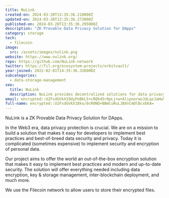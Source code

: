 ```yaml
---
title: NuLink
created-on: 2024-03-20T13:35:36.210000Z
updated-on: 2024-03-20T13:35:36.273000Z
published-on: 2024-03-20T13:35:36.295000Z
description: "ZK Provable Data Privacy Solution for DApps"
category: storage
tech:
  - filecoin
image:
  src: /assets/images/nulink.png
website: https://www.nulink.org/
repo: https://github.com/NuLink-network
twitter: https://fil.org/ecosystem-projects/orbitvault/
year-joined: 2022-02-01T14:35:36.326000Z
subcategories:
  - data-storage-management
seo:
  title: NuLink
  description: NuLink provides decentralized solutions for data privacy and security.
email: encrypted::U2FsdGVkX19dyPoBkL5+cRQk45r0pLj+w+AlipnorwoJdLqzJaHw5L74yVokxglP
full-name: encrypted::U2FsdGVkX18ko/0cR0NQ+BBmCuRuLJBXnCmDlBcxEKA=
---
```


NuLink is a ZK Provable Data Privacy Solution for DApps.

In the Web3 era, data privacy protection is crucial. We are on a mission to build a solution that makes it easy for developers to implement best practices and best-of-breed data security and privacy. Today it is complicated (sometimes expensive) to implement security and encryption of personal data.

Our project aims to offer the world an out-of-the-box encryption solution that makes it easy to implement best practices and modern and up-to-date security. The solution will offer everything needed including data encryption, key & storage management, inter-blockchain deployment, and much more.

We use the Filecoin network to allow users to store their encrypted files.
